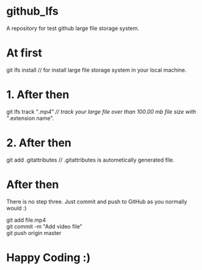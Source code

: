 # github_lfs
A repository for test github large file storage system.

# At first

git lfs install // for install large file storage system in your local machine.

# 1. After then

git lfs track "*.mp4" // track your large file over than 100.00 mb file size with "*.extension name".

# 2. After then

git add .gitattributes // .gitattributes is autometically generated file.

# After then

There is no step three. 
Just commit and push to GitHub as you normally would :)

git add file.mp4 <br/>
git commit -m "Add video file" <br/>
git push origin master


# Happy Coding :)
